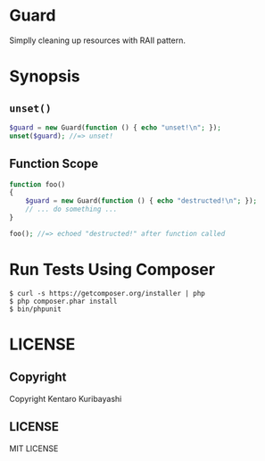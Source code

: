 # Guard

Simplly cleaning up resources with RAII pattern.

# Synopsis

## `unset()`

```php
$guard = new Guard(function () { echo "unset!\n"; });
unset($guard); //=> unset!
```

## Function Scope

```php
function foo()
{
    $guard = new Guard(function () { echo "destructed!\n"; });
    // ... do something ...
}

foo(); //=> echoed "destructed!" after function called
```

# Run Tests Using Composer

```
$ curl -s https://getcomposer.org/installer | php
$ php composer.phar install
$ bin/phpunit
```

# LICENSE

## Copyright

Copyright Kentaro Kuribayashi

## LICENSE

MIT LICENSE
